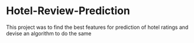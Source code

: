 # Hotel-Review-Prediction
This project was to find the best features for prediction of hotel ratings and devise an algorithm to do the same
